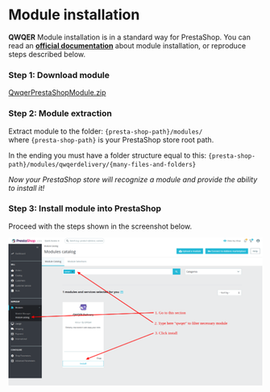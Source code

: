 # Module installation

**QWQER** Module installation is in a standard way for PrestaShop.
You can read an **[official documentation](https://addons.prestashop.com/en/content/13-installing-modules)** about module installation, or reproduce steps described below.


### Step 1: Download module

[QwqerPrestaShopModule.zip](modules/qwqerdelivery.zip ':ignore')


### Step 2: Module extraction

Extract module to the folder: `{presta-shop-path}/modules/`
<br />
where `{presta-shop-path}` is your PrestaShop store root path.

In the ending you must have a folder structure equal to this: `{presta-shop-path}/modules/qwqerdelivery/{many-files-and-folders}`

*Now your PrestaShop store will recognize a module and provide the ability to install it!*


### Step 3: Install module into PrestaShop

Proceed with the steps shown in the screenshot below.

![](../../media/install.png ':class=custom-image')
